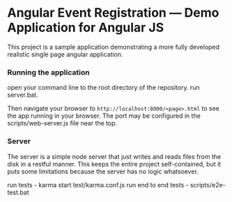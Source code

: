 # Angular Event Registration — Demo Application for Angular JS

This project is a sample application demonstrating a more fully developed realistic single page
angular application.

### Running the application

open your command line to the root directory of the repository.  run server.bat.

Then navigate your browser to `http://localhost:8000/<page>.html` to see the app running in
your browser.  The port may be configured in the scripts/web-server.js file near the top.

### Server

The server is a simple node server that just writes and reads files from the disk in a restful manner.  This keeps the entire project
self-contained, but it puts some limitations because the server has no logic whatsoever.

run tests - karma start test/karma.conf.js
run end to end tests - scripts/e2e-test.bat
